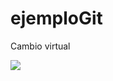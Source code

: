 # ejemploGit

Cambio virtual


![](https://scontent.fcuz1-1.fna.fbcdn.net/v/t39.30808-6/403625742_743759754442322_4055234246171698636_n.jpg?_nc_cat=1&ccb=1-7&_nc_sid=5f2048&_nc_eui2=AeEozPhWbkSOmUNpc4UGul6v63E85qBmyHzrcTzmoGbIfH5nk-axNGsyh9fytaH39Opq9FDl-XkPKv1TwvPVExBu&_nc_ohc=RFtcUIPsvXYAX_pt-6P&_nc_ht=scontent.fcuz1-1.fna&oh=00_AfCu8prMwjLpCiIG6wAc-5jsdD1WiS9dbMPFxdMaoFOocQ&oe=656A835D)
